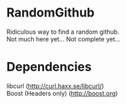 RandomGithub
============

Ridiculous way to find a random github.  
Not much here yet... Not complete yet...  

Dependencies
============
libcurl (http://curl.haxx.se/libcurl/)  
Boost (Headers only) (http://boost.org)
